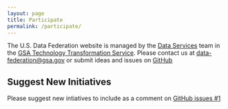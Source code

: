```yaml
---
layout: page
title: Participate
permalink: /participate/
---
```


The U.S. Data Federation website is managed by the [Data Services](http://www.gsa.gov/portal/content/124174) team in the [GSA Technology Transformation Service](http://www.gsa.gov/tts). Please contact us at <a href="mailto:data-federation@gsa.gov">data-federation@gsa.gov</a> or submit ideas and issues on [GitHub](https://github.com/GSA/us-data-federation/issues)

## Suggest New Initiatives

Please suggest new intiatives to include as a comment on [GitHub issues #1](https://github.com/GSA/us-data-federation/issues/1)